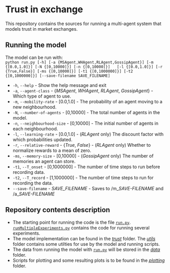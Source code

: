 # Trust in exchange

This repository contains the sources for running a multi-agent system that models trust in market exchanges.

## Running the model
The model can be run with:  
`python run.py [-h] [-a {MSAgent,WHAgent,RLAgent,GossipAgent}] [-m {[0.0,1.0]}] [-N {[0,10000]}] [-n {[0,10000]}]  
[-l {[0.0,1.0]}] [-r {True,False}] [-ms {[0,10000]}] [-t1 {[0,1000000]}] [-t2 {[0,1000000]}] [--save-filename SAVE_FILENAME]`

  * `-h`, `--help` - Show the help message and exit
  * `-a`, `--agent-class` - {_MSAgent_, _WHAgent_, _RLAgent_, _GossipAgent_} - Which type of agent to use.
  * `-m`, `--mobility-rate` - [0.0,1.0] - The probability of an agent moving to a new neighbourhood.
  * `-N`, `--number-of-agents` - [0,10000] - The total number of agents in the model.
  * `-n`, `--neighbourhood-size` - [0,10000] - The initial number of agents in each neighbourhood.
  * `-l`, `--learning-rate` - [0.0,1.0] - (_RLAgent_ only) The discount factor with which probabilities updated.
  * `-r`, `--relative-reward` - {_True_, _False_} - (_RLAgent_ only) Whether to normalize rewards to a mean of zero.
  * `-ms`, `--memory-size` - [0,10000] - (_GossipAgent_ only) The number of memories an agent can store.
  * `-t1`, `--T_onset` - [0,1000000] - The number of time steps to run before recording data.
  * `-t2`, `--T_record` - [1,1000000] - The number of time steps to run for recording the data.
  * `--save-filename` - _SAVE_FILENAME_ - Saves to /m\__SAVE-FILENAME_ and /a\__SAVE-FILENAME_

## Repository contents description
* The starting point for running the code is the file [`run.py`](run.py). [`runMultipleExperiments.py`](runMultipleExperiments.py) contains the code for running several experiments.  
* The model implementation can be found in the [_trust_](trust) folder. The [_utils_](utils) folder contains some utilties for use by the model and running scripts.  
* The data from running the model with [`run.py`](run.py) will be stored in the [_data_](data) folder.  
* Scripts for plotting and some resulting plots is to be found in the [_plotting_](plotting) folder.
